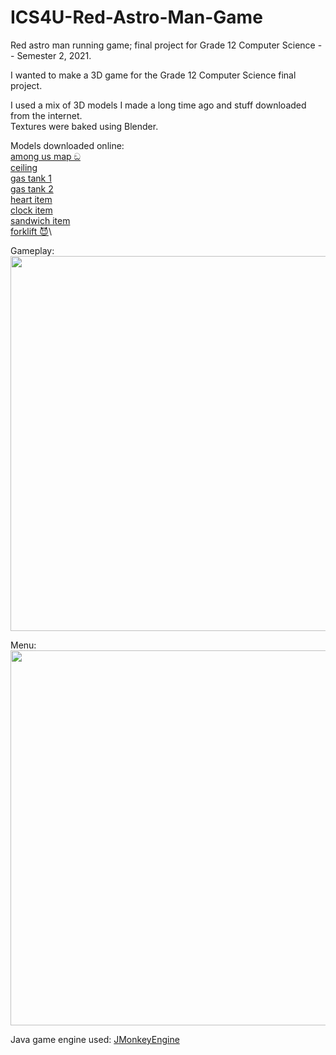 # ICS4U-Red-Astro-Man-Game
Red astro man running game; final project for Grade 12 Computer Science -- Semester 2, 2021.

I wanted to make a 3D game for the Grade 12 Computer Science final project.

I used a mix of 3D models I made a long time ago and stuff downloaded from the internet.\
Textures were baked using Blender.

Models downloaded online:\
[among us map ඞ](https://sketchfab.com/3d-models/among-us-map-the-skeld-59a93886f9e74ff6836dff0c269da45f)\
[ceiling](https://sketchfab.com/3d-models/imperial-ship-corridor-b2fb87a3f34548a7a334875b626a37c0)\
[gas tank 1](https://sketchfab.com/3d-models/gas-tank-prop-free-agustin-honnun-209b14d8f686484f8e435cd2801d5133)\
[gas tank 2](https://sketchfab.com/3d-models/gas-tank-fcff049c431041a4889b836be5e93c93)\
[heart item](https://sketchfab.com/3d-models/heart-6cd8fdfd28d74baab3e5497105499233)\
[clock item](https://sketchfab.com/3d-models/clock-low-poly-a8bf334c411b4acaa2dcfc827f28ebf6)\
[sandwich item](https://sketchfab.com/3d-models/sub-sandwich-game-ready-2k-pbr-b7aa7644a6f9481b89da16eb2b9ca39b)\
[forklift 😈](https://free3d.com/3d-model/forklift-977987.html)\

Gameplay:\
<img src="https://i.imgur.com/GwHCCxY.png" width="600"/>

Menu:\
<img src="https://media.giphy.com/media/hi99JOEdTJK9uEduTq/giphy.gif" width="600"/>

Java game engine used: [JMonkeyEngine](https://jmonkeyengine.org/)
